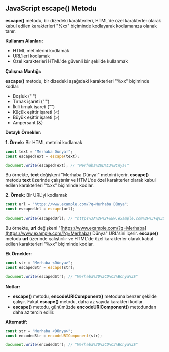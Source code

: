 ## JavaScript escape() Metodu

**escape()** metodu, bir dizedeki karakterleri, HTML'de özel karakterler olarak kabul edilen karakterleri "%xx" biçiminde kodlayarak kodlamanıza olanak tanır.

**Kullanım Alanları:**

* HTML metinlerini kodlamak
* URL'leri kodlamak
* Özel karakterleri HTML'de güvenli bir şekilde kullanmak

**Çalışma Mantığı:**

**escape()** metodu, bir dizedeki aşağıdaki karakterleri "%xx" biçiminde kodlar:

* Boşluk (" ")
* Tırnak işareti ("'")
* İkili tırnak işareti ("")
* Küçük eşittir işareti (<)
* Büyük eşittir işareti (>)
* Ampersant (&)

**Detaylı Örnekler:**

**1. Örnek:** Bir HTML metnini kodlamak

```javascript
const text = "Merhaba Dünya!";
const escapedText = escape(text);

document.write(escapedText); // "Merhaba%20D%C3%BCnya!"
```

Bu örnekte, **text** değişkeni "Merhaba Dünya!" metnini içerir. **escape()** metodu **text** üzerinde çalıştırılır ve HTML'de özel karakterler olarak kabul edilen karakterleri "%xx" biçiminde kodlar.

**2. Örnek:** Bir URL'yi kodlamak

```javascript
const url = "https://www.example.com/?q=Merhaba Dünya";
const escapedUrl = escape(url);

document.write(escapedUrl); // "https%3A%2F%2Fwww.example.com%2F%3Fq%3DMerhaba%20D%C3%BCnya"
```

Bu örnekte, **url** değişkeni "[https://www.example.com/?q=Merhaba](https://www.example.com/?q=Merhaba) Dünya" URL'sini içerir. **escape()** metodu **url** üzerinde çalıştırılır ve HTML'de özel karakterler olarak kabul edilen karakterleri "%xx" biçiminde kodlar.

**Ek Örnekler:**

```javascript
const str = "Merhaba <Dünya>";
const escapedStr = escape(str);

document.write(escapedStr); // "Merhaba%20%3CD%C3%BCnya%3E"
```

**Notlar:**

* **escape()** metodu, **encodeURIComponent()** metoduna benzer şekilde çalışır. Fakat **escape()** metodu, daha az sayıda karakteri kodlar.
* **escape()** metodu, günümüzde **encodeURIComponent()** metodundan daha az tercih edilir.

**Alternatif:**

```javascript
const str = "Merhaba <Dünya>";
const encodedStr = encodeURIComponent(str);

document.write(encodedStr); // "Merhaba%20%3CD%C3%BCnya%3E"
```

